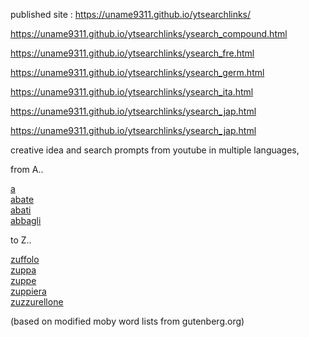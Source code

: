 
published site : https://uname9311.github.io/ytsearchlinks/

https://uname9311.github.io/ytsearchlinks/ysearch_compound.html

https://uname9311.github.io/ytsearchlinks/ysearch_fre.html

https://uname9311.github.io/ytsearchlinks/ysearch_germ.html

https://uname9311.github.io/ytsearchlinks/ysearch_ita.html

https://uname9311.github.io/ytsearchlinks/ysearch_jap.html

https://uname9311.github.io/ytsearchlinks/ysearch_jap.html





creative idea and search prompts from youtube
in multiple languages,

from A..

<a href="https://www.youtube.com/results?search_query=a">a</a><br>
<a href="https://www.youtube.com/results?search_query=abate">abate</a><br>
<a href="https://www.youtube.com/results?search_query=abati">abati</a><br>
<a href="https://www.youtube.com/results?search_query=abbagli">abbagli</a><br>

to Z..

<a href="https://www.youtube.com/results?search_query=zuffolo">zuffolo</a><br>
<a href="https://www.youtube.com/results?search_query=zuppa">zuppa</a><br>
<a href="https://www.youtube.com/results?search_query=zuppe">zuppe</a><br>
<a href="https://www.youtube.com/results?search_query=zuppiera">zuppiera</a><br>
<a href="https://www.youtube.com/results?search_query=zuzzurellone">zuzzurellone</a><br>

(based on modified moby word lists from gutenberg.org)
